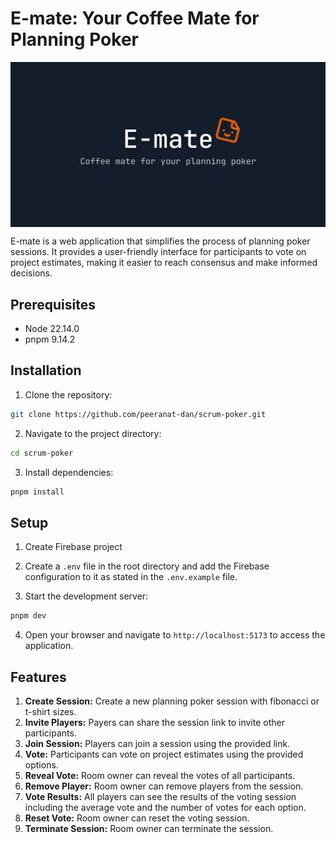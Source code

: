 # E-mate: Your Coffee Mate for Planning Poker

<img src="public/assets/og.webp" alt="E-mate Logo" align="center" />

E-mate is a web application that simplifies the process of planning poker sessions. It provides a user-friendly interface for participants to vote on project estimates, making it easier to reach consensus and make informed decisions.

## Prerequisites

- Node 22.14.0
- pnpm 9.14.2

## Installation

1. Clone the repository:

```bash
git clone https://github.com/peeranat-dan/scrum-poker.git
```

2.  Navigate to the project directory:

```bash
cd scrum-poker
```

3. Install dependencies:

```bash
pnpm install
```

## Setup

1. Create Firebase project

2. Create a `.env` file in the root directory and add the Firebase configuration to it as stated in the `.env.example` file.

3. Start the development server:

```bash
pnpm dev
```

4. Open your browser and navigate to `http://localhost:5173` to access the application.

## Features

1. **Create Session:** Create a new planning poker session with fibonacci or t-shirt sizes.
2. **Invite Players:** Payers can share the session link to invite other participants.
3. **Join Session:** Players can join a session using the provided link.
4. **Vote:** Participants can vote on project estimates using the provided options.
5. **Reveal Vote:** Room owner can reveal the votes of all participants.
6. **Remove Player:** Room owner can remove players from the session.
7. **Vote Results:** All players can see the results of the voting session including the average vote and the number of votes for each option.
8. **Reset Vote:** Room owner can reset the voting session.
9. **Terminate Session:** Room owner can terminate the session.
